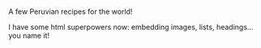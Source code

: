 A few Peruvian recipes for the world!

I have some html superpowers now: embedding images, lists, headings... you name it!
